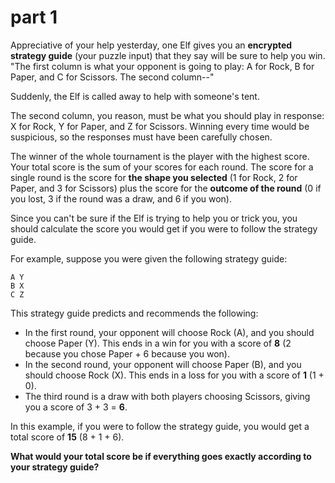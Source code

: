 # part 1

Appreciative of your help yesterday, one Elf gives you an __encrypted strategy guide__ (your puzzle input) 
that they say will be sure to help you win. "The first column is what your opponent is going to play: 
A for Rock, B for Paper, and C for Scissors. The second column--" 

Suddenly, the Elf is called away to help with someone's tent.

The second column, you reason, must be what you should play in response: X for Rock, Y for Paper, and Z for Scissors. 
Winning every time would be suspicious, so the responses must have been carefully chosen.

The winner of the whole tournament is the player with the highest score. Your total score is the sum of your 
scores for each round. The score for a single round is the score for __the shape you selected__ 
(1 for Rock, 2 for Paper, and 3 for Scissors) plus the score for the __outcome of the round__ 
(0 if you lost, 3 if the round was a draw, and 6 if you won).

Since you can't be sure if the Elf is trying to help you or trick you, you should calculate the score you 
would get if you were to follow the strategy guide.

For example, suppose you were given the following strategy guide:

```
A Y
B X
C Z
```

This strategy guide predicts and recommends the following:

- In the first round, your opponent will choose Rock (A), and you should choose Paper (Y). 
This ends in a win for you with a score of __8__ (2 because you chose Paper + 6 because you won).
- In the second round, your opponent will choose Paper (B), and you should choose Rock (X). 
This ends in a loss for you with a score of __1__ (1 + 0).
- The third round is a draw with both players choosing Scissors, giving you a score of 3 + 3 = __6__.

In this example, if you were to follow the strategy guide, you would get a total score of __15__ (8 + 1 + 6).

__What would your total score be if everything goes exactly according to your strategy guide?__